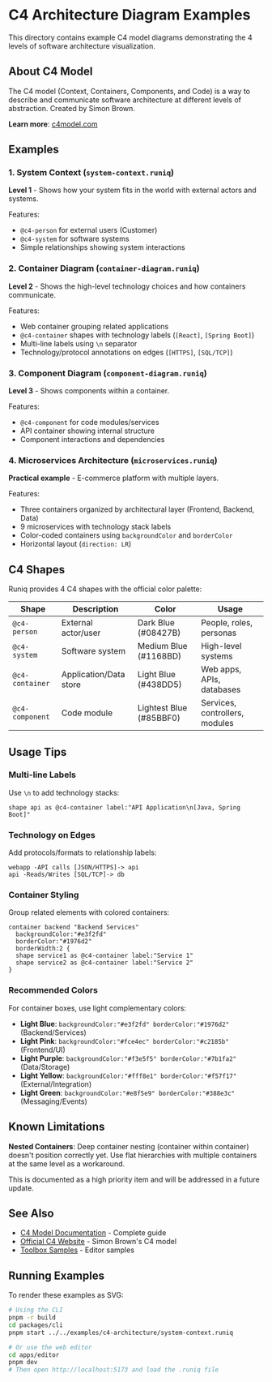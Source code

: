 # C4 Architecture Diagram Examples

This directory contains example C4 model diagrams demonstrating the 4 levels of software architecture visualization.

## About C4 Model

The C4 model (Context, Containers, Components, and Code) is a way to describe and communicate software architecture at different levels of abstraction. Created by Simon Brown.

**Learn more**: [c4model.com](https://c4model.com/)

## Examples

### 1. System Context (`system-context.runiq`)

**Level 1** - Shows how your system fits in the world with external actors and systems.

Features:
- `@c4-person` for external users (Customer)
- `@c4-system` for software systems
- Simple relationships showing system interactions

### 2. Container Diagram (`container-diagram.runiq`)

**Level 2** - Shows the high-level technology choices and how containers communicate.

Features:
- Web container grouping related applications
- `@c4-container` shapes with technology labels (`[React]`, `[Spring Boot]`)
- Multi-line labels using `\n` separator
- Technology/protocol annotations on edges (`[HTTPS]`, `[SQL/TCP]`)

### 3. Component Diagram (`component-diagram.runiq`)

**Level 3** - Shows components within a container.

Features:
- `@c4-component` for code modules/services
- API container showing internal structure
- Component interactions and dependencies

### 4. Microservices Architecture (`microservices.runiq`)

**Practical example** - E-commerce platform with multiple layers.

Features:
- Three containers organized by architectural layer (Frontend, Backend, Data)
- 9 microservices with technology stack labels
- Color-coded containers using `backgroundColor` and `borderColor`
- Horizontal layout (`direction: LR`)

## C4 Shapes

Runiq provides 4 C4 shapes with the official color palette:

| Shape | Description | Color | Usage |
|-------|-------------|-------|-------|
| `@c4-person` | External actor/user | Dark Blue (#08427B) | People, roles, personas |
| `@c4-system` | Software system | Medium Blue (#1168BD) | High-level systems |
| `@c4-container` | Application/Data store | Light Blue (#438DD5) | Web apps, APIs, databases |
| `@c4-component` | Code module | Lightest Blue (#85BBF0) | Services, controllers, modules |

## Usage Tips

### Multi-line Labels

Use `\n` to add technology stacks:

```runiq
shape api as @c4-container label:"API Application\n[Java, Spring Boot]"
```

### Technology on Edges

Add protocols/formats to relationship labels:

```runiq
webapp -API calls [JSON/HTTPS]-> api
api -Reads/Writes [SQL/TCP]-> db
```

### Container Styling

Group related elements with colored containers:

```runiq
container backend "Backend Services" 
  backgroundColor:"#e3f2fd" 
  borderColor:"#1976d2" 
  borderWidth:2 {
  shape service1 as @c4-container label:"Service 1"
  shape service2 as @c4-container label:"Service 2"
}
```

### Recommended Colors

For container boxes, use light complementary colors:

- **Light Blue**: `backgroundColor:"#e3f2fd" borderColor:"#1976d2"` (Backend/Services)
- **Light Pink**: `backgroundColor:"#fce4ec" borderColor:"#c2185b"` (Frontend/UI)
- **Light Purple**: `backgroundColor:"#f3e5f5" borderColor:"#7b1fa2"` (Data/Storage)
- **Light Yellow**: `backgroundColor:"#fff8e1" borderColor:"#f57f17"` (External/Integration)
- **Light Green**: `backgroundColor:"#e8f5e9" borderColor:"#388e3c"` (Messaging/Events)

## Known Limitations

**Nested Containers**: Deep container nesting (container within container) doesn't position correctly yet. Use flat hierarchies with multiple containers at the same level as a workaround.

This is documented as a high priority item and will be addressed in a future update.

## See Also

- [C4 Model Documentation](../../docs/examples/c4-architecture.md) - Complete guide
- [Official C4 Website](https://c4model.com/) - Simon Brown's C4 model
- [Toolbox Samples](../../apps/editor/src/lib/data/toolbox-data.ts) - Editor samples

## Running Examples

To render these examples as SVG:

```bash
# Using the CLI
pnpm -r build
cd packages/cli
pnpm start ../../examples/c4-architecture/system-context.runiq

# Or use the web editor
cd apps/editor
pnpm dev
# Then open http://localhost:5173 and load the .runiq file
```

